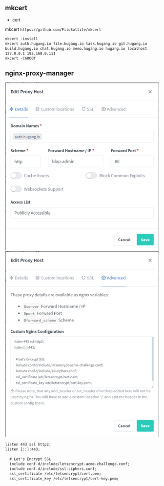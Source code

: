 ## mkcert
- cert

mkcert `https://github.com/FiloSottile/mkcert`

```
mkcert -install
mkcert auth.hugang.io file.hugang.io task.hugang.io git.hugang.io build.hugang.io chat.hugang.io memo.hugang.io hugang.io localhost 127.0.0.1 192.168.0.111
mkcert -CAROOT
```


## nginx-proxy-manager

![details.png](details.png)
![advanced.png](advanced.png)

```
listen 443 ssl http2;
listen [::]:443;

  # Let's Encrypt SSL
  include conf.d/include/letsencrypt-acme-challenge.conf;
  include conf.d/include/ssl-ciphers.conf;
  ssl_certificate /etc/letsencrypt/cert.pem;
  ssl_certificate_key /etc/letsencrypt/cert-key.pem;

```
